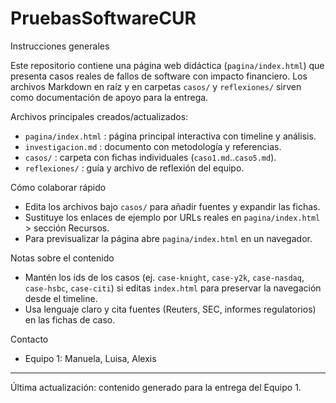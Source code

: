 # PruebasSoftwareCUR

Instrucciones generales

Este repositorio contiene una página web didáctica (`pagina/index.html`) que presenta casos reales
de fallos de software con impacto financiero. Los archivos Markdown en raíz y en carpetas `casos/` y
`reflexiones/` sirven como documentación de apoyo para la entrega.

Archivos principales creados/actualizados:
- `pagina/index.html` : página principal interactiva con timeline y análisis.
- `investigacion.md` : documento con metodología y referencias.
- `casos/` : carpeta con fichas individuales (`caso1.md`..`caso5.md`).
- `reflexiones/` : guía y archivo de reflexión del equipo.

Cómo colaborar rápido
- Edita los archivos bajo `casos/` para añadir fuentes y expandir las fichas.
- Sustituye los enlaces de ejemplo por URLs reales en `pagina/index.html` > sección Recursos.
- Para previsualizar la página abre `pagina/index.html` en un navegador.

Notas sobre el contenido
- Mantén los ids de los casos (ej. `case-knight`, `case-y2k`, `case-nasdaq`, `case-hsbc`, `case-citi`) si editas `index.html` para preservar la navegación desde el timeline.
- Usa lenguaje claro y cita fuentes (Reuters, SEC, informes regulatorios) en las fichas de caso.

Contacto
- Equipo 1: Manuela, Luisa, Alexis

---
Última actualización: contenido generado para la entrega del Equipo 1.
